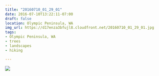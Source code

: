```yaml
---
title: "20160710_01_29_01"
date: 2016-07-10T13:22:11-07:00
draft: false
location: Olympic Peninsula, WA
img_url: https://d17enza3bfujl8.cloudfront.net/20160710_01_29_01.jpg
tags:
- Olympic Peninsula, WA
- trees
- landscapes
- hiking

---
```


![](https://d17enza3bfujl8.cloudfront.net/20160710_01_29_01.jpg)

